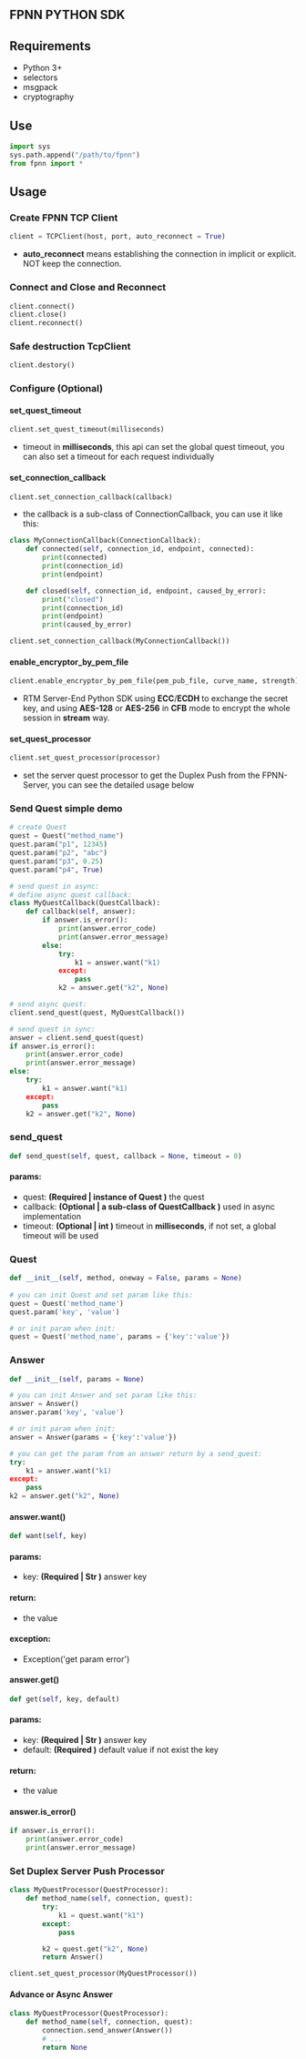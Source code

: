 ## FPNN PYTHON SDK



## Requirements

* Python 3+
* selectors
* msgpack
* cryptography



## Use

```python
import sys
sys.path.append("/path/to/fpnn")
from fpnn import *
```



## Usage

### Create FPNN TCP Client

```python
client = TCPClient(host, port, auto_reconnect = True)
```

* **auto_reconnect** means establishing the connection in implicit or explicit. NOT keep the connection.



### Connect and Close and Reconnect

```python
client.connect()
client.close()
client.reconnect()
```



### Safe destruction TcpClient

```python
client.destory()
```



### Configure (Optional)

#### set_quest_timeout

```python
client.set_quest_timeout(milliseconds)
```

* timeout in **milliseconds**, this api can set the global quest timeout, you can also set a timeout for each request individually



#### set_connection_callback

```python
client.set_connection_callback(callback)
```

* the callback is a sub-class of ConnectionCallback, you can use it like this:

```python
class MyConnectionCallback(ConnectionCallback):
    def connected(self, connection_id, endpoint, connected):
        print(connected)
        print(connection_id)
        print(endpoint)

    def closed(self, connection_id, endpoint, caused_by_error):
        print("closed")
        print(connection_id)
        print(endpoint)
        print(caused_by_error)

client.set_connection_callback(MyConnectionCallback())
```



#### enable_encryptor_by_pem_file

```python
client.enable_encryptor_by_pem_file(pem_pub_file, curve_name, strength)
```

* RTM Server-End Python SDK using **ECC**/**ECDH** to exchange the secret key, and using **AES-128** or **AES-256** in **CFB** mode to encrypt the whole session in **stream** way.



#### set_quest_processor

```python
client.set_quest_processor(processor)
```

* set the server quest processor to get the Duplex Push from the FPNN-Server, you can see the detailed usage below



### Send Quest simple demo

```python
# create Quest
quest = Quest("method_name")
quest.param("p1", 12345)
quest.param("p2", "abc")
quest.param("p3", 0.25)
quest.param("p4", True)

# send quest in async:
# define async quest callback:
class MyQuestCallback(QuestCallback):
    def callback(self, answer):
        if answer.is_error():
            print(answer.error_code)
            print(answer.error_message)
        else:
            try:
                k1 = answer.want("k1)
            except:
                pass
            k2 = answer.get("k2", None)

# send async quest:
client.send_quest(quest, MyQuestCallback())

# send quest in sync:
answer = client.send_quest(quest)
if answer.is_error():
    print(answer.error_code)
    print(answer.error_message)
else:
    try:
        k1 = answer.want("k1)
    except:
        pass
    k2 = answer.get("k2", None)
```



### send_quest

```python
def send_quest(self, quest, callback = None, timeout = 0)
```

#### params:

* quest: **(Required | instance of Quest )**  the quest
* callback: **(Optional | a sub-class of QuestCallback )**  used in async implementation
* timeout: **(Optional | int )** timeout in **milliseconds**, if not set, a global timeout will be used



### Quest

```python
def __init__(self, method, oneway = False, params = None)
  
# you can init Quest and set param like this:
quest = Quest('method_name')
quest.param('key', 'value')

# or init param when init:
quest = Quest('method_name', params = {'key':'value'})
```



### Answer

```python
def __init__(self, params = None)

# you can init Answer and set param like this:
answer = Answer()
answer.param('key', 'value')

# or init param when init:
answer = Answer(params = {'key':'value'})

# you can get the param from an answer return by a send_quest:
try:
    k1 = answer.want("k1)
except:
    pass
k2 = answer.get("k2", None)
```



#### answer.want()

```python
def want(self, key)
```

#### params:

* key: **(Required | Str )**  answer key

#### return:

* the value 

#### exception:

* Exception('get param error')



#### answer.get()

```python
def get(self, key, default)
```

#### params:

* key: **(Required | Str )**  answer key
* default: **(Required )**  default value if not exist the key

#### return:

* the value 



#### answer.is_error()

```python
if answer.is_error():
    print(answer.error_code)
    print(answer.error_message)
```



### Set Duplex Server Push Processor

```python
class MyQuestProcessor(QuestProcessor):
    def method_name(self, connection, quest):
        try:
            k1 = quest.want("k1")
        except:
            pass

        k2 = quest.get("k2", None)
        return Answer()

client.set_quest_processor(MyQuestProcessor())
```

#### Advance or Async Answer

```python
class MyQuestProcessor(QuestProcessor):
    def method_name(self, connection, quest):
        connection.send_answer(Answer())
        # ...
        return None
```

